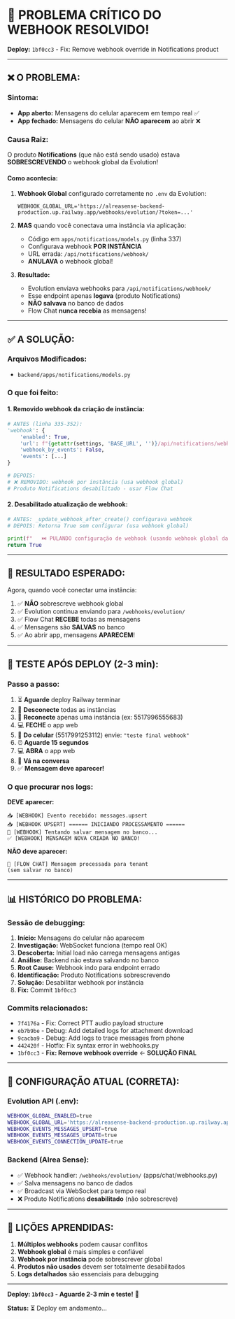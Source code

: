# 🎯 PROBLEMA CRÍTICO DO WEBHOOK RESOLVIDO!

**Deploy:** `1bf0cc3` - Fix: Remove webhook override in Notifications product

---

## ❌ O PROBLEMA:

### Sintoma:
- **App aberto:** Mensagens do celular aparecem em tempo real ✅
- **App fechado:** Mensagens do celular **NÃO aparecem** ao abrir ❌

### Causa Raiz:
O produto **Notifications** (que não está sendo usado) estava **SOBRESCREVENDO** o webhook global da Evolution!

#### Como acontecia:

1. **Webhook Global** configurado corretamente no `.env` da Evolution:
   ```
   WEBHOOK_GLOBAL_URL='https://alreasense-backend-production.up.railway.app/webhooks/evolution/?token=...'
   ```

2. **MAS** quando você conectava uma instância via aplicação:
   - Código em `apps/notifications/models.py` (linha 337)
   - Configurava webhook **POR INSTÂNCIA**
   - URL errada: `/api/notifications/webhook/`
   - **ANULAVA** o webhook global!

3. **Resultado:**
   - Evolution enviava webhooks para `/api/notifications/webhook/`
   - Esse endpoint apenas **logava** (produto Notifications)
   - **NÃO salvava** no banco de dados
   - Flow Chat **nunca recebia** as mensagens!

---

## ✅ A SOLUÇÃO:

### Arquivos Modificados:
- `backend/apps/notifications/models.py`

### O que foi feito:

#### 1. Removido webhook da criação de instância:
```python
# ANTES (linha 335-352):
'webhook': {
    'enabled': True,
    'url': f"{getattr(settings, 'BASE_URL', '')}/api/notifications/webhook/",
    'webhook_by_events': False,
    'events': [...]
}

# DEPOIS:
# ❌ REMOVIDO: webhook por instância (usa webhook global)
# Produto Notifications desabilitado - usar Flow Chat
```

#### 2. Desabilitado atualização de webhook:
```python
# ANTES: _update_webhook_after_create() configurava webhook
# DEPOIS: Retorna True sem configurar (usa webhook global)

print(f"   ⏭️ PULANDO configuração de webhook (usando webhook global da Evolution)")
return True
```

---

## 🎯 RESULTADO ESPERADO:

Agora, quando você conectar uma instância:
1. ✅ **NÃO** sobrescreve webhook global
2. ✅ Evolution continua enviando para `/webhooks/evolution/`
3. ✅ Flow Chat **RECEBE** todas as mensagens
4. ✅ Mensagens são **SALVAS** no banco
5. ✅ Ao abrir app, mensagens **APARECEM**!

---

## 🧪 TESTE APÓS DEPLOY (2-3 min):

### Passo a passo:

1. ⏳ **Aguarde** deploy Railway terminar
2. 🔌 **Desconecte** todas as instâncias
3. 🔗 **Reconecte** apenas uma instância (ex: 5517996555683)
4. 💻 **FECHE** o app web
5. 📱 **Do celular** (5517991253112) envie: `"teste final webhook"`
6. ⏰ **Aguarde 15 segundos**
7. 💻 **ABRA** o app web
8. 💬 **Vá na conversa**
9. ✅ **Mensagem deve aparecer!**

### O que procurar nos logs:

**DEVE aparecer:**
```
📥 [WEBHOOK] Evento recebido: messages.upsert
📥 [WEBHOOK UPSERT] ====== INICIANDO PROCESSAMENTO ======
💾 [WEBHOOK] Tentando salvar mensagem no banco...
✅ [WEBHOOK] MENSAGEM NOVA CRIADA NO BANCO!
```

**NÃO deve aparecer:**
```
💬 [FLOW CHAT] Mensagem processada para tenant
(sem salvar no banco)
```

---

## 📊 HISTÓRICO DO PROBLEMA:

### Sessão de debugging:

1. **Início:** Mensagens do celular não aparecem
2. **Investigação:** WebSocket funciona (tempo real OK)
3. **Descoberta:** Initial load não carrega mensagens antigas
4. **Análise:** Backend não estava salvando no banco
5. **Root Cause:** Webhook indo para endpoint errado
6. **Identificação:** Produto Notifications sobrescrevendo
7. **Solução:** Desabilitar webhook por instância
8. **Fix:** Commit `1bf0cc3`

### Commits relacionados:

- `7f4176a` - Fix: Correct PTT audio payload structure
- `eb7b9be` - Debug: Add detailed logs for attachment download
- `9cacba9` - Debug: Add logs to trace messages from phone
- `442420f` - Hotfix: Fix syntax error in webhooks.py
- `1bf0cc3` - **Fix: Remove webhook override** ← **SOLUÇÃO FINAL**

---

## 🔧 CONFIGURAÇÃO ATUAL (CORRETA):

### Evolution API (.env):
```bash
WEBHOOK_GLOBAL_ENABLED=true
WEBHOOK_GLOBAL_URL='https://alreasense-backend-production.up.railway.app/webhooks/evolution/?token=a8f7d3c2-9b4e-4a1f-b5c8-2d7e3f9a1b4c'
WEBHOOK_EVENTS_MESSAGES_UPSERT=true
WEBHOOK_EVENTS_MESSAGES_UPDATE=true
WEBHOOK_EVENTS_CONNECTION_UPDATE=true
```

### Backend (Alrea Sense):
- ✅ Webhook handler: `/webhooks/evolution/` (apps/chat/webhooks.py)
- ✅ Salva mensagens no banco de dados
- ✅ Broadcast via WebSocket para tempo real
- ❌ Produto Notifications **desabilitado** (não sobrescreve)

---

## 📝 LIÇÕES APRENDIDAS:

1. **Múltiplos webhooks** podem causar conflitos
2. **Webhook global** é mais simples e confiável
3. **Webhook por instância** pode sobrescrever global
4. **Produtos não usados** devem ser totalmente desabilitados
5. **Logs detalhados** são essenciais para debugging

---

**Deploy: `1bf0cc3` - Aguarde 2-3 min e teste!** 🚀

**Status:** ⏳ Deploy em andamento...



